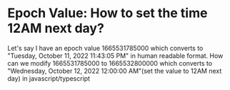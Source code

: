 
# Epoch Value: How to set the time 12AM next day?

Let's say I have an epoch value 1665531785000 which converts to "Tuesday, October 11, 2022 11:43:05 PM" in human readable format.
How can we modify 1665531785000 to 1665532800000 which converts to "Wednesday, October 12, 2022 12:00:00 AM"(set the value to 12AM next day) in javascript/typescript

        